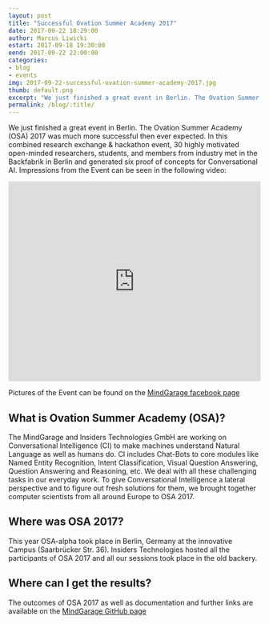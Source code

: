 ```yaml
---
layout: post
title: "Successful Ovation Summer Academy 2017"
date: 2017-09-22 18:29:00
author: Marcus Liwicki
estart: 2017-09-18 19:30:00
eend: 2017-09-22 22:00:00
categories:
- blog
- events
img: 2017-09-22-successful-ovation-summer-academy-2017.jpg
thumb: default.png
excerpt: "We just finished a great event in Berlin. The Ovation Summer Academy (OSA) 2017 was much more successful then ever expected. In this combined research exchange & hackathon event, 30 highly motivated open-minded researchers, students, and members from industry met in the Backfabrik in Berlin and generated six proof of concepts for Conversational AI."
permalink: /blog/:title/
---
```


We just finished a great event in Berlin. The Ovation Summer Academy (OSA) 2017 was much more successful then ever expected. In this combined research exchange & hackathon event, 30 highly motivated open-minded researchers, students, and members from industry met in the Backfabrik in Berlin and generated six proof of concepts for Conversational AI.  Impressions from the Event can be seen in the following video:

<iframe src="https://www.youtube.com/embed/gY_2gPyWVTg" frameborder="0" allowfullscreen
        style="width: 100%; height: 400px;">
</iframe>

Pictures of the Event can be found on the <a href="https://www.facebook.com/media/set/?set=a.1960546754161227.1073741830.1824209481128289&type=3">MindGarage facebook page</a>

## What is Ovation Summer Academy (OSA)?

The MindGarage and Insiders Technologies GmbH are working on Conversational Intelligence (CI) to make machines understand Natural Language as well as humans do. CI includes Chat-Bots to core modules like Named Entity Recognition, Intent Classification, Visual Question Answering, Question Answering and Reasoning, etc. We deal with all these challenging tasks in our everyday work. To give Conversational Intelligence a lateral perspective and to figure out fresh solutions for them, we brought together computer scientists from all around Europe to OSA 2017.

## Where was OSA 2017?
This year OSA-alpha took place in Berlin, Germany at the innovative Campus (Saarbrücker Str. 36). Insiders Technologies hosted all the participants of OSA 2017 and all our sessions took place in the old backery.

## Where can I get the results?
The outcomes of OSA 2017 as well as documentation and further links are available on the <a href="https://github.com/mindgarage/Ovation">MindGarage GitHub page</a>

